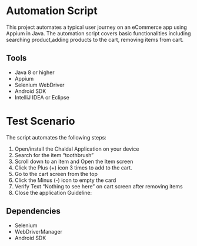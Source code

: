 # Automation Script

This project automates a typical user journey on an eCommerce app using Appium in Java. The automation script covers basic functionalities including searching product,adding products to the cart, removing items from cart.

## Tools

- Java 8 or higher
- Appium
- Selenium WebDriver
- Android SDK
- IntelliJ IDEA or Eclipse

# Test Scenario
The script automates the following steps:

1. Open/install the Chaldal Application on your device
2. Search for the item “toothbrush” 
3. Scroll down to an item and Open the Item screen 
4. Click the Plus (+) icon 3 times to add to the cart. 
5. Go to the cart screen from the top 
6. Click the Minus (-) icon to empty the card 
7. Verify Text “Nothing to see here” on cart screen after removing items 
8. Close the application Guideline: 




## Dependencies

- Selenium
- WebDriverManager
- Android SDK
